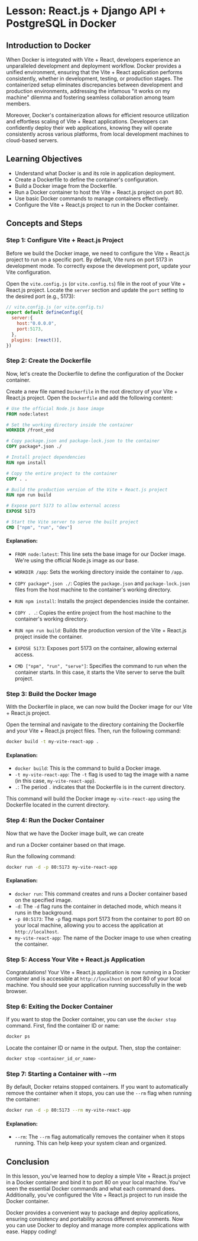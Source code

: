 # Lesson: React.js + Django API + PostgreSQL in Docker

## Introduction to Docker

When Docker is integrated with Vite + React, developers experience an unparalleled development and deployment workflow. Docker provides a unified environment, ensuring that the Vite + React application performs consistently, whether in development, testing, or production stages. The containerized setup eliminates discrepancies between development and production environments, addressing the infamous "it works on my machine" dilemma and fostering seamless collaboration among team members.

Moreover, Docker's containerization allows for efficient resource utilization and effortless scaling of Vite + React applications. Developers can confidently deploy their web applications, knowing they will operate consistently across various platforms, from local development machines to cloud-based servers.

## Learning Objectives

- Understand what Docker is and its role in application deployment.
- Create a Dockerfile to define the container's configuration.
- Build a Docker image from the Dockerfile.
- Run a Docker container to host the Vite + React.js project on port 80.
- Use basic Docker commands to manage containers effectively.
- Configure the Vite + React.js project to run in the Docker container.

## Concepts and Steps

### Step 1: Configure Vite + React.js Project

Before we build the Docker image, we need to configure the Vite + React.js project to run on a specific port. By default, Vite runs on port 5173 in development mode. To correctly expose the development port, update your Vite configuration.

Open the `vite.config.js` (or `vite.config.ts`) file in the root of your Vite + React.js project. Locate the `server` section and update the `port` setting to the desired port (e.g., 5173):

```javascript
// vite.config.js (or vite.config.ts)
export default defineConfig({
  server:{
    host:"0.0.0.0",
    port:5173,
  },
  plugins: [react()],
})
```

### Step 2: Create the Dockerfile

Now, let's create the Dockerfile to define the configuration of the Docker container.

Create a new file named `Dockerfile` in the root directory of your Vite + React.js project. Open the `Dockerfile` and add the following content:

```Dockerfile
# Use the official Node.js base image
FROM node:latest

# Set the working directory inside the container
WORKDIR /front_end

# Copy package.json and package-lock.json to the container
COPY package*.json ./

# Install project dependencies
RUN npm install

# Copy the entire project to the container
COPY . .

# Build the production version of the Vite + React.js project
RUN npm run build

# Expose port 5173 to allow external access
EXPOSE 5173

# Start the Vite server to serve the built project
CMD ["npm", "run", "dev"]
```

#### Explanation:

- `FROM node:latest`: This line sets the base image for our Docker image. We're using the official Node.js image as our base.

- `WORKDIR /app`: Sets the working directory inside the container to `/app`.

- `COPY package*.json ./`: Copies the `package.json` and `package-lock.json` files from the host machine to the container's working directory.

- `RUN npm install`: Installs the project dependencies inside the container.

- `COPY . .`: Copies the entire project from the host machine to the container's working directory.

- `RUN npm run build`: Builds the production version of the Vite + React.js project inside the container.

- `EXPOSE 5173`: Exposes port 5173 on the container, allowing external access.

- `CMD ["npm", "run", "serve"]`: Specifies the command to run when the container starts. In this case, it starts the Vite server to serve the built project.

### Step 3: Build the Docker Image

With the Dockerfile in place, we can now build the Docker image for our Vite + React.js project.

Open the terminal and navigate to the directory containing the Dockerfile and your Vite + React.js project files. Then, run the following command:

```bash
docker build -t my-vite-react-app .
```

#### Explanation:

- `docker build`: This is the command to build a Docker image.
- `-t my-vite-react-app`: The `-t` flag is used to tag the image with a name (in this case, `my-vite-react-app`).
- `.`: The period `.` indicates that the Dockerfile is in the current directory.

This command will build the Docker image `my-vite-react-app` using the Dockerfile located in the current directory.

### Step 4: Run the Docker Container

Now that we have the Docker image built, we can create

 and run a Docker container based on that image.

Run the following command:

```bash
docker run -d -p 80:5173 my-vite-react-app
```

#### Explanation:

- `docker run`: This command creates and runs a Docker container based on the specified image.
- `-d`: The `-d` flag runs the container in detached mode, which means it runs in the background.
- `-p 80:5173`: The `-p` flag maps port 5173 from the container to port 80 on your local machine, allowing you to access the application at `http://localhost`.
- `my-vite-react-app`: The name of the Docker image to use when creating the container.

### Step 5: Access Your Vite + React.js Application

Congratulations! Your Vite + React.js application is now running in a Docker container and is accessible at `http://localhost` on port 80 of your local machine. You should see your application running successfully in the web browser.

### Step 6: Exiting the Docker Container

If you want to stop the Docker container, you can use the `docker stop` command. First, find the container ID or name:

```bash
docker ps
```

Locate the container ID or name in the output. Then, stop the container:

```bash
docker stop <container_id_or_name>
```

### Step 7: Starting a Container with --rm

By default, Docker retains stopped containers. If you want to automatically remove the container when it stops, you can use the `--rm` flag when running the container:

```bash
docker run -d -p 80:5173 --rm my-vite-react-app
```

#### Explanation:

- `--rm`: The `--rm` flag automatically removes the container when it stops running. This can help keep your system clean and organized.

## Conclusion

In this lesson, you've learned how to deploy a simple Vite + React.js project in a Docker container and bind it to port 80 on your local machine. You've seen the essential Docker commands and what each command does. Additionally, you've configured the Vite + React.js project to run inside the Docker container.

Docker provides a convenient way to package and deploy applications, ensuring consistency and portability across different environments. Now you can use Docker to deploy and manage more complex applications with ease. Happy coding!
